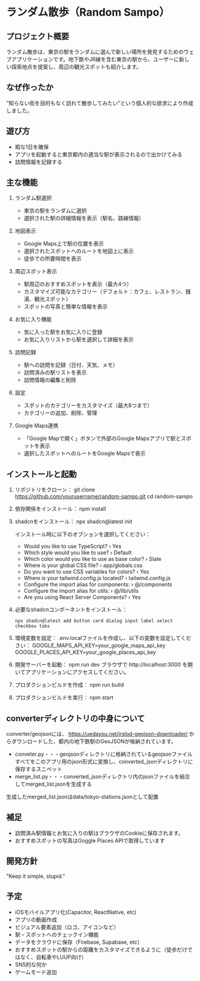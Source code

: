 # ランダム散歩（Random Sampo）

## プロジェクト概要

ランダム散歩は、東京の駅をランダムに選んで新しい場所を発見するためのウェブアプリケーションです。地下鉄やJR線を含む東京の駅から、ユーザーに新しい探索地点を提案し、周辺の観光スポットも紹介します。

## なぜ作ったか

”知らない街を目的もなく訪れて散歩してみたい”という個人的な欲求により作成しました。

## 遊び方

- 暇な1日を確保
- アプリを起動すると東京都内の適当な駅が表示されるので出かけてみる
- 訪問情報を記録する

## 主な機能
1. ランダム駅選択
   - 東京の駅をランダムに選択
   - 選択された駅の詳細情報を表示（駅名、路線情報）

2. 地図表示
   - Google Maps上で駅の位置を表示
   - 選択されたスポットへのルートを地図上に表示
   - 徒歩での所要時間を表示

3. 周辺スポット表示
   - 駅周辺のおすすめスポットを表示（最大4つ）
   - カスタマイズ可能なカテゴリー（デフォルト：カフェ、レストラン、銭湯、観光スポット）
   - スポットの写真と簡単な情報を表示

4. お気に入り機能
   - 気に入った駅をお気に入りに登録
   - お気に入りリストから駅を選択して詳細を表示

5. 訪問記録
   - 駅への訪問を記録（日付、天気、メモ）
   - 訪問済みの駅リストを表示
   - 訪問情報の編集と削除

6. 設定
   - スポットのカテゴリーをカスタマイズ（最大8つまで）
   - カテゴリーの追加、削除、管理

7. Google Maps連携
   - 「Google Mapで開く」ボタンで外部のGoogle Mapsアプリで駅とスポットを表示
   - 選択したスポットへのルートをGoogle Mapsで表示
  
## インストールと起動

1. リポジトリをクローン：
   git clone https://github.com/yourusername/random-sampo.git
   cd random-sampo

2. 依存関係をインストール：
   npm install

3. shadcnをインストール：
   npx shadcn@latest init

   インストール時に以下のオプションを選択してください：
   - Would you like to use TypeScript? › Yes
   - Which style would you like to use? › Default
   - Which color would you like to use as base color? › Slate
   - Where is your global CSS file? › app/globals.css
   - Do you want to use CSS variables for colors? › Yes
   - Where is your tailwind.config.js located? › tailwind.config.js
   - Configure the import alias for components: › @/components
   - Configure the import alias for utils: › @/lib/utils
   - Are you using React Server Components? › Yes

4. 必要なshadcnコンポーネントをインストール：
   ```
   npx shadcn@latest add button card dialog input label select checkbox tabs
	 ```
5. 環境変数を設定：
   .env.localファイルを作成し、以下の変数を設定してください：
   GOOGLE_MAPS_API_KEY=your_google_maps_api_key
   GOOGLE_PLACES_API_KEY=your_google_places_api_key

6. 開発サーバーを起動：
   npm run dev
   ブラウザで http://localhost:3000 を開いてアプリケーションにアクセスしてください。

7. プロダクションビルドを作成：
   npm run build

8. プロダクションビルドを実行：
   npm start

## converterディレクトリの中身について

converter/geojsonには、
https://uedayou.net/jrslod-geojson-downloader/
からダウンロードした、都内の地下鉄駅のGeoJSONが格納されています。

- conveter.py・・・geojsonディレクトリに格納されているgeojsonファイルすべてをこのアプリ用のjson形式に変換し、converted_jsonディレクトリに保存するスニペット
- merge_list.py・・・converted_jsonディレクトリ内のjsonファイルを結合してmerged_list.jsonを生成する

生成したmerged_list.jsonはdata/tokyo-stations.jsonとして配置

## 補足

- 訪問済み駅情報とお気に入りの駅はブラウザのCookieに保存されます。
- おすすめスポットの写真はGoggle Places APIで取得しています

## 開発方針

"Keep it simple, stupid."

## 予定
- iOSモバイルアプリ化(Capacitor, ReactNative, etc)
- アプリの動画作成
- ビジュアル要素追加（ロゴ、アイコンなど）
- 駅・スポットへのチェックイン機能
- データをクラウドに保存（Firebase, Supabase, etc）
- おすすめスポットの駅からの距離をカスタマイズできるように（徒歩だけではなく、自転車やLUUP向け）
- SNS的な何か
- ゲームモード追加